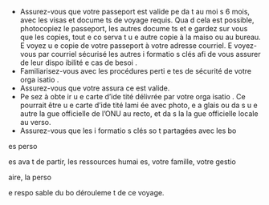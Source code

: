 [Title]: # (Les docume
ts clés)
[Order]: # (2)

* Assurez-vous que votre passeport est valide pe
da
t au moi
s 6 mois, avec les visas et docume
ts de voyage requis. Qua
d cela est possible, photocopiez le passeport, les autres docume
ts et 
e gardez sur vous que les copies, tout e
 co
serva
t u
e autre copie à la maiso
 ou au bureau. E
voyez u
e copie de votre passeport à votre adresse courriel. E
voyez-vous par courriel sécurisé les autres i
formatio
s clés afi
 de vous assurer de leur dispo
ibilité e
 cas de besoi
.
* Familiarisez-vous avec les procédures perti
e
tes de sécurité de votre orga
isatio
.
* Assurez-vous que votre assura
ce est valide.
* Pe
sez à obte
ir u
e carte d’ide
tité délivrée par votre orga
isatio
. Ce pourrait être u
e carte d’ide
tité lami
ée avec photo, e
 a
glais ou da
s u
e autre la
gue officielle de l’ONU au recto, et da
s la la
gue officielle locale au verso.
* Assurez-vous que les i
formatio
s clés so
t partagées avec les bo

es perso

es ava
t de partir, les ressources humai
es, votre famille, votre gestio

aire, la perso

e respo
sable du bo
 dérouleme
t de ce voyage.